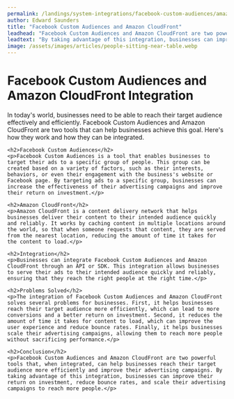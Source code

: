 ```yaml
---
permalink: /landings/system-integrations/facebook-custom-audiences/amazon-cloudfront
author: Edward Saunders
title: "Facebook Custom Audiences and Amazon CloudFront"
leadhead: "Facebook Custom Audiences and Amazon CloudFront are two powerful tools that, when integrated, can help businesses reach their target audience more efficiently and improve their advertising campaigns"
leadtext: "By taking advantage of this integration, businesses can improve their return on investment, reduce bounce rates, and scale their advertising campaigns to reach more people."
image: /assets/images/articles/people-sitting-near-table.webp
---
```

<div class="arttext">	<h1>Facebook Custom Audiences and Amazon CloudFront Integration</h1>
	<p>In today's world, businesses need to be able to reach their target audience effectively and efficiently. Facebook Custom Audiences and Amazon CloudFront are two tools that can help businesses achieve this goal. Here's how they work and how they can be integrated.</p>

	<h2>Facebook Custom Audiences</h2>
	<p>Facebook Custom Audiences is a tool that enables businesses to target their ads to a specific group of people. This group can be created based on a variety of factors, such as their interests, behaviors, or even their engagement with the business's website or Facebook page. By targeting ads to a specific group, businesses can increase the effectiveness of their advertising campaigns and improve their return on investment.</p>

	<h2>Amazon CloudFront</h2>
	<p>Amazon CloudFront is a content delivery network that helps businesses deliver their content to their intended audience quickly and reliably. It works by caching content in multiple locations around the world, so that when someone requests that content, they are served from the nearest location, reducing the amount of time it takes for the content to load.</p>

	<h2>Integration</h2>
	<p>Businesses can integrate Facebook Custom Audiences and Amazon CloudFront through an API or SDK. This integration allows businesses to serve their ads to their intended audience quickly and reliably, ensuring that they reach the right people at the right time.</p>

	<h2>Problems Solved</h2>
	<p>The integration of Facebook Custom Audiences and Amazon CloudFront solves several problems for businesses. First, it helps businesses reach their target audience more efficiently, which can lead to more conversions and a better return on investment. Second, it reduces the amount of time it takes for content to load, which can improve the user experience and reduce bounce rates. Finally, it helps businesses scale their advertising campaigns, allowing them to reach more people without sacrificing performance.</p>

	<h2>Conclusion</h2>
	<p>Facebook Custom Audiences and Amazon CloudFront are two powerful tools that, when integrated, can help businesses reach their target audience more efficiently and improve their advertising campaigns. By taking advantage of this integration, businesses can improve their return on investment, reduce bounce rates, and scale their advertising campaigns to reach more people.</p>
</div>